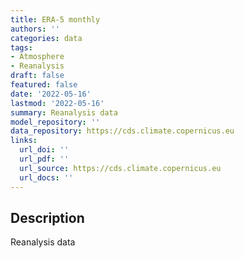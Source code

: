 ```yaml
---
title: ERA-5 monthly
authors: ''
categories: data
tags:
- Atmosphere
- Reanalysis
draft: false
featured: false
date: '2022-05-16'
lastmod: '2022-05-16'
summary: Reanalysis data
model_repository: ''
data_repository: https://cds.climate.copernicus.eu
links:
  url_doi: ''
  url_pdf: ''
  url_source: https://cds.climate.copernicus.eu
  url_docs: ''
---
```


## Description

Reanalysis data

